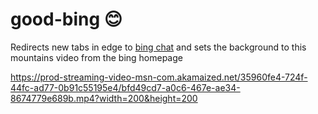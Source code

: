 # good-bing 😊
Redirects new tabs in edge to [bing chat](https://www.bing.com/search?q=Bing+AI&showconv=1) and sets the background to this mountains video from the bing homepage

https://prod-streaming-video-msn-com.akamaized.net/35960fe4-724f-44fc-ad77-0b91c55195e4/bfd49cd7-a0c6-467e-ae34-8674779e689b.mp4?width=200&height=200
